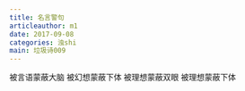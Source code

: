```yaml
---
title: 名言警句
articleauthor: m1
date: 2017-09-08
categories: 浊shi
main: 垃圾诗009
---
```


被言语蒙蔽大脑
被幻想蒙蔽下体
被理想蒙蔽双眼
被理想蒙蔽下体